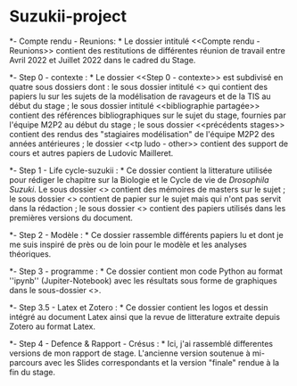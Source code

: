 # Suzukii-project

*- Compte rendu - Reunions: *
Le dossier intitulé <<Compte rendu - Reunions>> contient des restitutions de différentes réunion de travail entre Avril 2022 et Juillet 2022 dans le cadred du Stage.


*- Step 0 - contexte : *
Le dossier <<Step 0 - contexte>> est subdivisé en quatre sous dossiers dont : le sous dossier intitulé <<bibliographie initiale>> qui contient des papiers lu sur les sujets de la modélisation de ravageurs et de la TIS au début du stage ; le sous dossier intitulé <<bibliographie partagée>> contient des références bibliographiques sur le sujet du stage, fournies par l'équipe M2P2 au début du stage ; le sous dossier <<précédents stages>> contient des rendus des "stagiaires modélisation" de l'équipe M2P2 des années antérieures ; le dossier <<tp ludo - other>> contient des support de cours et autres papiers de Ludovic Mailleret.

*- Step 1 - Life cycle-suzukii : *
Ce dossier contient la litterature utilisée pour rédiger le chapitre sur la Biologie et le Cycle de vie de *Drosophila Suzuki*. 
Le sous dossier <<Memo>> contient des mémoires de masters sur le sujet ; le sous dossier <<not used biblio>> contient de papier sur le sujet mais qui n'ont pas servit dans la rédaction ; le sous dossier <<old used biblio>> contient des papiers utilisés dans les premières versions du document.

*- Step 2 - Modèle : *
Ce dossier rassemble différents papiers lu et dont je me suis inspiré de près ou de loin pour le modèle et les analyses théoriques.

*- Step 3 - programme : *
Ce dossier contient mon code Python au format ''ipynb'' (Jupiter-Notebook) avec les résultats sous forme de graphiques dans le sous-dossier <<output>>.

*- Step 3.5 - Latex et Zotero : *
Ce dossier contient les logos et dessin intégré au document Latex ainsi que la revue de litterature extraite depuis Zotero au format Latex.

*- Step 4 - Defence & Rapport - Crésus : *
Ici, j'ai rassemblé differentes versions de mon rapport de stage. L'ancienne version soutenue à mi-parcours avec les Slides correspondants et la version "finale" rendue à la fin du stage.
